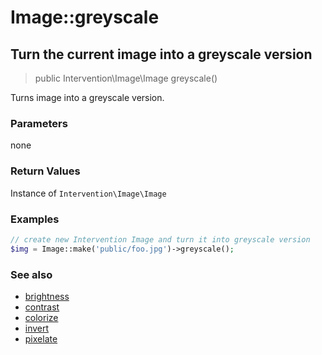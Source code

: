 # Image::greyscale
## Turn the current image into a greyscale version

> public Intervention\Image\Image greyscale()

Turns image into a greyscale version.

### Parameters

none

### Return Values
Instance of `Intervention\Image\Image`

### Examples

```php
// create new Intervention Image and turn it into greyscale version
$img = Image::make('public/foo.jpg')->greyscale();
```

### See also

- [brightness](/v2/api/brightness)
- [contrast](/v2/api/contrast)
- [colorize](/v2/api/colorize)
- [invert](/v2/api/invert)
- [pixelate](/v2/api/pixelate)
